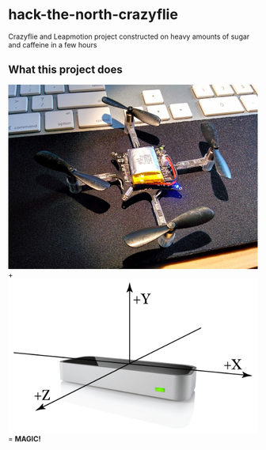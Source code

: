 hack-the-north-crazyflie
========================

Crazyflie and Leapmotion project constructed on heavy amounts of sugar and caffeine in a few hours

## What this project does
![crazyflie](images/crazy-flie.jpg) + ![leapmotion](images/leap.png) = **MAGIC!**
